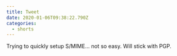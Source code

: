 ```yaml
---
title: Tweet
date: 2020-01-06T09:38:22.790Z
categories:
  - shorts
---
```

Trying to quickly setup S/MIME... not so easy. Will stick with PGP.
